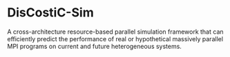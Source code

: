 # DisCostiC-Sim
A cross-architecture resource-based parallel simulation framework that can efficiently predict the performance of real or hypothetical massively parallel MPI programs on current and future heterogeneous systems.
